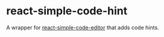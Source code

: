 # react-simple-code-hint

A wrapper for [react-simple-code-editor](https://github.com/react-simple-code-editor/react-simple-code-editor) that adds code hints.
